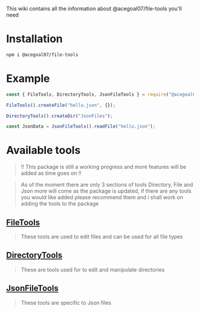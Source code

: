This wiki contains all the information about @acegoal07/file-tools you'll need

# Installation
```sh
npm i @acegoal07/file-tools
```

# Example
```js
const { FileTools, DirectoryTools, JsonFileTools } = require("@acegoal07/file-tools");

FileTools().createFile("hello.json", {});

DirectoryTools().createDir("JsonFiles");

const JsonData = JsonFileTools().readFile("hello.json");
```

# Available tools
> !! This package is still a working progress and more features will be added as time goes on !!

> As of the moment there are only 3 sections of tools Directory, File and Json more will come as the package is updated, if there are any tools you would like added please recommend them and i shall work on adding the tools to the package

## <a href="https://github.com/acegoal07/file-tools/wiki/FileTools">FileTools</a>
> These tools are used to edit files and can be used for all file types

## <a href="https://github.com/acegoal07/file-tools/wiki/DirectoryTools">DirectoryTools</a>
> These are tools used for to edit and manipulate directories

## <a href="https://github.com/acegoal07/file-tools/wiki/JsonFileTools">JsonFileTools</a>
> These tools are specific to Json files